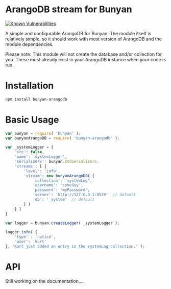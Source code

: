 # ArangoDB stream for Bunyan

[![Known Vulnerabilities](https://snyk.io/test/github/kurtkincaid/bunyan-arangodb/badge.svg)](https://snyk.io/test/github/kurtkincaid/bunyan-arangodb)

A simple and configurable ArangoDB for Bunyan. The module itself is relatively simple, so it should work with most version of ArangoDB and the module dependencies.

Please note: This module will not create the database and/or collection for you. These must already exist in your ArangoDB instance when your code is run.

# Installation

```sh
npm install bunyan-arangodb
```

# Basic Usage

```js
var bunyan = require( 'bunyan' );
var bunyanArangoDB = require( 'bunyan-arangodb' );

var _systemLogger = {
    'src': false,
    'name': 'systemLogger',
    'serializers': bunyan.stdSerializers,
    'streams': [ {
        'level': 'info',
        'stream': new bunyanArangoDB( {
            'collection': 'systemLog',
            'username': 'someGuy',
            'password': 'myPassword',
            'server': 'http://127.0.0.1:8529'  // default
            'db': '_system'  // default
        } )
    } ]
}

var logger = bunyan.createLogger( _systemLogger );

logger.info( {
    'type' : 'notice',
    'user': 'kurt'
}, 'Kurt just added an entry in the systemLog collection.' );
```
# API

Still working on the documentation....
